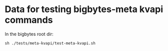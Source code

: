 # Data for testing bigbytes-meta kvapi commands


In the bigbytes root dir:

```
sh ./tests/meta-kvapi/test-meta-kvapi.sh
```
